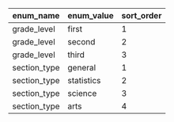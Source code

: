| enum_name    | enum_value | sort_order |
| ------------ | ---------- | ---------- |
| grade_level  | first      | 1          |
| grade_level  | second     | 2          |
| grade_level  | third      | 3          |
| section_type | general    | 1          |
| section_type | statistics | 2          |
| section_type | science    | 3          |
| section_type | arts       | 4          |